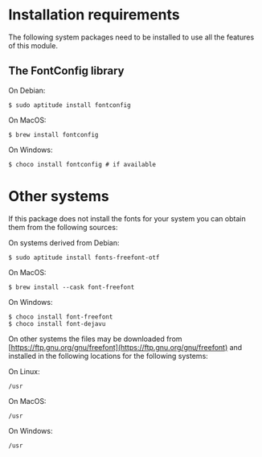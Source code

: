Installation requirements
=========================

The following system packages need to be installed to use all the features of this module.

The FontConfig library
----------------------

On Debian:

    $ sudo aptitude install fontconfig

On MacOS:

    $ brew install fontconfig

On Windows:

    $ choco install fontconfig # if available

Other systems
=============

If this package does not install the fonts for your system you can obtain them from the following sources:

On systems derived from Debian:

    $ sudo aptitude install fonts-freefont-otf

On MacOS:

    $ brew install --cask font-freefont

On Windows:

    $ choco install font-freefont
    $ choco install font-dejavu

On other systems the files may be downloaded from [https://ftp.gnu.org/gnu/freefont](https://ftp.gnu.org/gnu/freefont) and installed in the following locations for the following systems:

On Linux:

    /usr

On MacOS:

    /usr

On Windows:

    /usr

